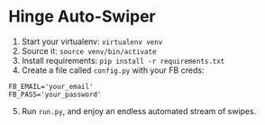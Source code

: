 # Hinge Auto-Swiper


1. Start your virtualenv: `virtualenv venv`
2. Source it: `source venv/bin/activate`
3. Install requirements: `pip install -r requirements.txt`
4. Create a file called `config.py` with your FB creds:

```
FB_EMAIL='your_email'
FB_PASS='your_password'
```

5. Run `run.py`, and enjoy an endless automated stream of swipes.
